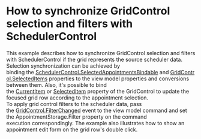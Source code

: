# How to synchronize GridControl selection and filters with SchedulerControl


<p>This example describes how to synchronize GridControl selection and filters with SchedulerControl if the grid represents the source scheduler data. <br>Selection synchronization can be achieved by binding the <a href="https://documentation.devexpress.com/#WPF/DevExpressXpfSchedulerSchedulerControl_SelectedAppointmentsBindabletopic">SchedulerControl.SelectedAppointmentsBindable</a> and <a href="https://documentation.devexpress.com/#WPF/DevExpressXpfGridDataControlBase_SelectedItemstopic">GridControl.SelectedItems</a> properties to the view model properties and conversions between them. Also, it's possible to bind the <a href="https://documentation.devexpress.com/#WPF/DevExpressXpfGridDataControlBase_CurrentItemtopic">CurrentItem</a> or <a href="https://documentation.devexpress.com/WPF/DevExpressXpfGridDataControlBase_SelectedItemtopic.aspx">SelectedItem</a> property of the GridControl to update the focused grid row according to the appointment selection.<br>To apply grid control filters to the scheduler data, pass the <a href="https://documentation.devexpress.com/#WPF/DevExpressXpfGridDataControlBase_FilterChangedtopic">GridControl.FilterChanged</a> event to the view model command and set the AppointmentStorage.Filter property on the command execution correspondingly. The example also illustrates how to show an appointment edit form on the grid row's double click. </p>

<br/>


